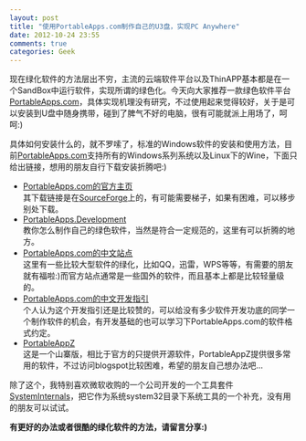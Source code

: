 ```yaml
---
layout: post
title: "使用PortableApps.com制作自己的U3盘，实现PC Anywhere"
date: 2012-10-24 23:55
comments: true
categories: Geek
---
```

现在绿化软件的方法层出不穷，主流的云端软件平台以及ThinAPP基本都是在一个SandBox中运行软件，实现所谓的绿色化。今天向大家推荐一款绿色软件平台[PortableApps.com](http://portableapps.com)，具体实现机理没有研究，不过使用起来觉得较好，关于是可以安装到U盘中随身携带，碰到了脾气不好的电脑，很有可能就派上用场了，呵呵:)
<!--more-->
具体如何安装什么的，就不罗嗦了，标准的Windows软件的安装和使用方法，目前[PortableApps.com](http://portableapps.com)支持所有的Windows系列系统以及Linux下的Wine，下面只给出链接，想用的朋友自行下载安装折腾吧:)     

*   [PortableApps.com的官方主页](http://portableapps.com)       
其下载链接是在[SourceForge](http://sourceforge.net)上的，有可能需要梯子，如果有困难，可以移步别处下载。         
*   [PortableApps.Development](http://portableapps.com/development)         
教你怎么制作自己的绿色软件，当然是符合一定规范的，这里有可以折腾的地方。        
*   [PortableApps.com的中文站点](http://www.portableappc.com)       
这里有一些比较大型软件的绿化，比如QQ，迅雷，WPS等等，有需要的朋友就有福啦:)而官方站点通常是一些国外的软件，而且基本上都是比较轻量级的。     
*   [PortableApps.com的中文开发指引](http://www.portableappc.com/guide)     
个人认为这个开发指引还是比较赞的，可以给没有多少软件开发功底的同学一个制作软件的机会，有开发基础的也可以学习下PortableApps.com的软件格式约定。      
*   [PortableAppZ](http://portableappz.blogspot.com)        
这是一个山寨版，相比于官方的只提供开源软件，PortableAppZ提供很多常用的软件，不过访问blogspot比较困难，希望的朋友自己想办法吧... 

除了这个，我特别喜欢微软收购的一个公司开发的一个工具套件[SystemInternals](http://www.systeminternals.com)，把它作为系统system32目录下系统工具的一个补充，没有用的朋友可以试试。

**有更好的办法或者很酷的绿化软件的方法，请留言分享:)**
